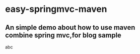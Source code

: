 # easy-springmvc-maven
## An simple demo about how to use maven combine spring mvc,for blog sample
abc
